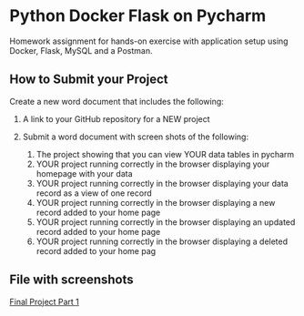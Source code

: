 # Python Docker Flask on Pycharm
Homework assignment for hands-on exercise with application setup using Docker, Flask, MySQL and a Postman.

## How to Submit your Project
Create a new word document that includes the following:
1. A link to your GitHub repository for a NEW project
2. Submit a word document with screen shots of the following:

    1. The project showing that you can view YOUR data tables in pycharm
    2. YOUR project running correctly in the browser displaying your homepage with your data
    3. YOUR project running correctly in the browser displaying your data record as a view of one record
    4. YOUR project running correctly in the browser displaying a new record added to your home page
    5. YOUR project running correctly in the browser displaying an updated record added to your home
    page
    6. YOUR project running correctly in the browser displaying a deleted record added to your home
    pag


## File with screenshots
[Final Project Part 1](screenshots/finalproject_part1.docx)
